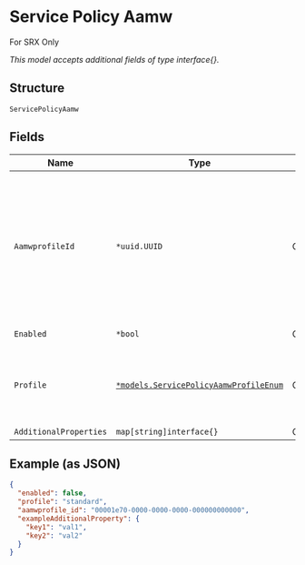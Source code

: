 
# Service Policy Aamw

For SRX Only

*This model accepts additional fields of type interface{}.*

## Structure

`ServicePolicyAamw`

## Fields

| Name | Type | Tags | Description |
|  --- | --- | --- | --- |
| `AamwprofileId` | `*uuid.UUID` | Optional | org-level Advanced Advance Anti Malware Profile (SkyAtp) Profile can be used, this takes precedence over 'profile' |
| `Enabled` | `*bool` | Optional | **Default**: `false` |
| `Profile` | [`*models.ServicePolicyAamwProfileEnum`](../../doc/models/service-policy-aamw-profile-enum.md) | Optional | enum: `docsonly`, `executables`, `standard`<br><br>**Default**: `"standard"` |
| `AdditionalProperties` | `map[string]interface{}` | Optional | - |

## Example (as JSON)

```json
{
  "enabled": false,
  "profile": "standard",
  "aamwprofile_id": "00001e70-0000-0000-0000-000000000000",
  "exampleAdditionalProperty": {
    "key1": "val1",
    "key2": "val2"
  }
}
```


